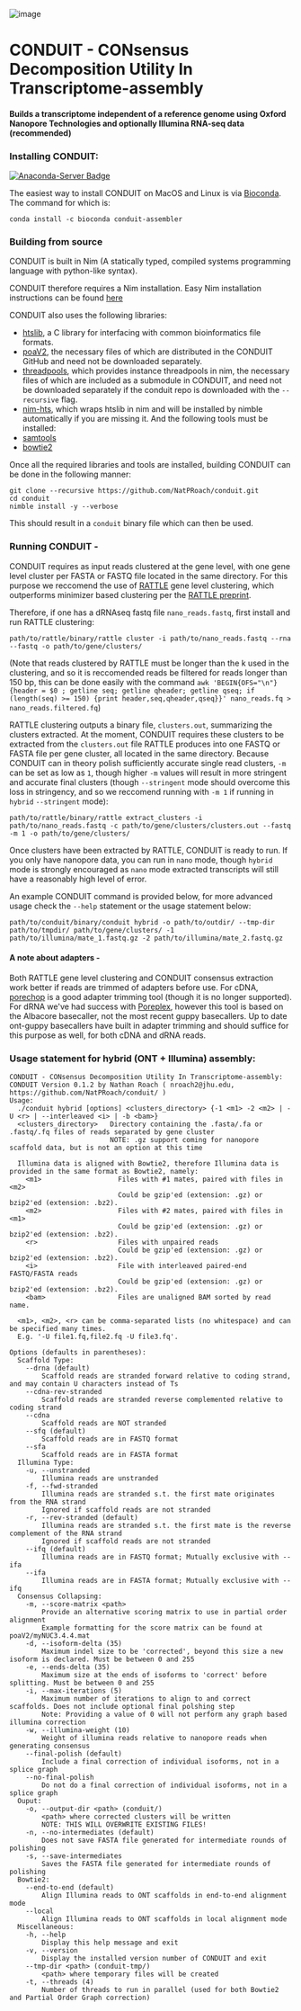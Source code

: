 <!---GNU James Taylor--->

![image](CONDUIT.png)

# CONDUIT - CONsensus Decomposition Utility In Transcriptome-assembly
#### Builds a transcriptome independent of a reference genome using Oxford Nanopore Technologies and optionally Illumina RNA-seq data (recommended)

### Installing CONDUIT:
[![Anaconda-Server Badge](https://anaconda.org/bioconda/conduit-assembler/badges/version.svg)](https://anaconda.org/bioconda/conduit-assembler)

The easiest way to install CONDUIT on MacOS and Linux is via [Bioconda](https://anaconda.org/bioconda/conduit-assembler). The command for which is:

`conda install -c bioconda conduit-assembler`

### Building from source
CONDUIT is built in Nim (A statically typed, compiled systems programming language with python-like syntax).

CONDUIT therefore requires a Nim installation. Easy Nim installation instructions can be found [here](https://nim-lang.org/install.html)

CONDUIT also uses the following libraries:
*    [htslib](https://github.com/samtools/htslib), a C library for interfacing with common bioinformatics file formats.
*    [poaV2](https://github.com/tanghaibao/bio-pipeline/tree/master/poaV2), the necessary files of which are distributed in the CONDUIT GitHub and need not be downloaded separately.
*    [threadpools](https://github.com/yglukhov/threadpools), which provides instance threadpools in nim, the necessary files of which are included as a submodule in CONDUIT, and need not be downloaded separately if the conduit repo is downloaded with the `--recursive` flag.
*    [nim-hts](https://github.com/brentp/hts-nim), which wraps htslib in nim and will be installed by nimble automatically if you are missing it.
And the following tools must be installed:
*   [samtools](https://github.com/samtools/samtools)
*   [bowtie2](https://github.com/BenLangmead/bowtie2)

Once all the required libraries and tools are installed, building CONDUIT can be done in the following manner:
```
git clone --recursive https://github.com/NatPRoach/conduit.git
cd conduit
nimble install -y --verbose
```
This should result in a `conduit` binary file which can then be used.

### Running CONDUIT - 
CONDUIT requires as input reads clustered at the gene level, with one gene level cluster per FASTA or FASTQ file located in the same directory. For this purpose we reccomend the use of [RATTLE](https://github.com/comprna/RATTLE) gene level clustering, which outperforms minimizer based clustering per the [RATTLE preprint](https://doi.org/10.1101/2020.02.08.939942).

Therefore, if one has a dRNAseq fastq file `nano_reads.fastq`, first install and run RATTLE clustering:
```
path/to/rattle/binary/rattle cluster -i path/to/nano_reads.fastq --rna --fastq -o path/to/gene/clusters/
```
(Note that reads clustered by RATTLE must be longer than the k used in the clustering, and so it is reccomended reads be filtered for reads longer than 150 bp, this can be done easily with the command `awk 'BEGIN{OFS="\n"} {header = $0 ; getline seq; getline qheader; getline qseq; if (length(seq) >= 150) {print header,seq,qheader,qseq}}' nano_reads.fq > nano_reads.filtered.fq`)

RATTLE clustering outputs a binary file, `clusters.out`, summarizing the clusters extracted. At the moment, CONDUIT requires these clusters to be extracted from the `clusters.out` file RATTLE produces into one FASTQ or FASTA file per gene cluster, all located in the same directory. Because CONDUIT can in theory polish sufficiently accurate single read clusters, `-m` can be set as low as `1`, though higher `-m` values will result in more stringent and accurate final clusters (though `--stringent` mode should overcome this loss in stringency, and so we reccomend running with `-m 1` if running in `hybrid` `--stringent` mode):
```
path/to/rattle/binary/rattle extract_clusters -i path/to/nano_reads.fastq -c path/to/gene/clusters/clusters.out --fastq -m 1 -o path/to/gene/clusters/
```

Once clusters have been extracted by RATTLE, CONDUIT is ready to run. If you only have nanopore data, you can run in `nano` mode, though `hybrid` mode is strongly encouraged as `nano` mode extracted transcripts will still have a reasonably high level of error.

An example CONDUIT command is provided below, for more advanced usage check the `--help` statement or the usage statement below:
```
path/to/conduit/binary/conduit hybrid -o path/to/outdir/ --tmp-dir path/to/tmpdir/ path/to/gene/clusters/ -1 path/to/illumina/mate_1.fastq.gz -2 path/to/illumina/mate_2.fastq.gz
```

#### A note about adapters -
Both RATTLE gene level clustering and CONDUIT consensus extraction work better if reads are trimmed of adapters before use. For cDNA, [porechop](https://github.com/rrwick/Porechop) is a good adapter trimming tool (though it is no longer supported). For dRNA we've had success with [Poreplex](https://github.com/hyeshik/poreplex), however this tool is based on the Albacore basecaller, not the most recent guppy basecallers. Up to date ont-guppy basecallers have built in adapter trimming and should suffice for this purpose as well, for both cDNA and dRNA reads.

### Usage statement for hybrid (ONT + Illumina) assembly:
```
CONDUIT - CONsensus Decomposition Utility In Transcriptome-assembly:
CONDUIT Version 0.1.2 by Nathan Roach ( nroach2@jhu.edu, https://github.com/NatPRoach/conduit/ )
Usage:
  ./conduit hybrid [options] <clusters_directory> {-1 <m1> -2 <m2> | -U <r> | --interleaved <i> | -b <bam>}
  <clusters_directory>   Directory containing the .fasta/.fa or .fastq/.fq files of reads separated by gene cluster
                         NOTE: .gz support coming for nanopore scaffold data, but is not an option at this time

  Illumina data is aligned with Bowtie2, therefore Illumina data is provided in the same format as Bowtie2, namely:
    <m1>                   Files with #1 mates, paired with files in <m2>
                           Could be gzip'ed (extension: .gz) or bzip2'ed (extension: .bz2).
    <m2>                   Files with #2 mates, paired with files in <m1>
                           Could be gzip'ed (extension: .gz) or bzip2'ed (extension: .bz2).
    <r>                    Files with unpaired reads
                           Could be gzip'ed (extension: .gz) or bzip2'ed (extension: .bz2).
    <i>                    File with interleaved paired-end FASTQ/FASTA reads
                           Could be gzip'ed (extension: .gz) or bzip2'ed (extension: .bz2).
    <bam>                  Files are unaligned BAM sorted by read name.

  <m1>, <m2>, <r> can be comma-separated lists (no whitespace) and can be specified many times.
  E.g. '-U file1.fq,file2.fq -U file3.fq'.

Options (defaults in parentheses):
  Scaffold Type:
    --drna (default)
        Scaffold reads are stranded forward relative to coding strand, and may contain U characters instead of Ts
    --cdna-rev-stranded
        Scaffold reads are stranded reverse complemented relative to coding strand
    --cdna
        Scaffold reads are NOT stranded
    --sfq (default)
        Scaffold reads are in FASTQ format
    --sfa
        Scaffold reads are in FASTA format
  Illumina Type:
    -u, --unstranded
        Illumina reads are unstranded
    -f, --fwd-stranded
        Illumina reads are stranded s.t. the first mate originates from the RNA strand
        Ignored if scaffold reads are not stranded
    -r, --rev-stranded (default)
        Illumina reads are stranded s.t. the first mate is the reverse complement of the RNA strand
        Ignored if scaffold reads are not stranded
    --ifq (default)
        Illumina reads are in FASTQ format; Mutually exclusive with --ifa
    --ifa
        Illumina reads are in FASTA format; Mutually exclusive with --ifq
  Consensus Collapsing:
    -m, --score-matrix <path>
        Provide an alternative scoring matrix to use in partial order alignment
        Example formatting for the score matrix can be found at poaV2/myNUC3.4.4.mat
    -d, --isoform-delta (35)
        Maximum indel size to be 'corrected', beyond this size a new isoform is declared. Must be between 0 and 255
    -e, --ends-delta (35)
        Maximum size at the ends of isoforms to 'correct' before splitting. Must be between 0 and 255
    -i, --max-iterations (5)
        Maximum number of iterations to align to and correct scaffolds. Does not include optional final polshing step
        Note: Providing a value of 0 will not perform any graph based illumina correction
    -w, --illumina-weight (10)
        Weight of illumina reads relative to nanopore reads when generating consensus
    --final-polish (default)
        Include a final correction of individual isoforms, not in a splice graph
    --no-final-polish
        Do not do a final correction of individual isoforms, not in a splice graph
  Ouput:
    -o, --output-dir <path> (conduit/)
        <path> where corrected clusters will be written
        NOTE: THIS WILL OVERWRITE EXISTING FILES!
    -n, --no-intermediates (default)
        Does not save FASTA file generated for intermediate rounds of polishing
    -s, --save-intermediates
        Saves the FASTA file generated for intermediate rounds of polishing
  Bowtie2:
    --end-to-end (default)
        Align Illumina reads to ONT scaffolds in end-to-end alignment mode
    --local
        Align Illumina reads to ONT scaffolds in local alignment mode
  Miscellaneous:
    -h, --help
        Display this help message and exit
    -v, --version
        Display the installed version number of CONDUIT and exit
    --tmp-dir <path> (conduit-tmp/)
        <path> where temporary files will be created
    -t, --threads (4)
        Number of threads to run in parallel (used for both Bowtie2 and Partial Order Graph correction)
```
